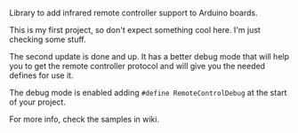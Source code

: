 Library to add infrared remote controller support to Arduino boards.

This is my first project, so don't expect something cool here. I'm just checking some stuff.

The second update is done and up. It has a better debug mode that will help you to get the remote controller protocol and will give you the needed defines for use it.

The debug mode is enabled adding `#define RemoteControlDebug` at the start of your project.

For more info, check the samples in wiki.